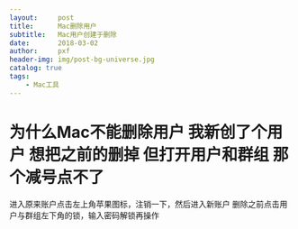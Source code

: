 ```yaml
---
layout:     post
title:      Mac删除用户
subtitle:   Mac用户创建于删除
date:       2018-03-02
author:     pxf
header-img: img/post-bg-universe.jpg
catalog: true
tags:
    - Mac工具
---
```

# 为什么Mac不能删除用户 我新创了个用户 想把之前的删掉 但打开用户和群组 那个减号点不了

进入原来账户点击左上角苹果图标，注销一下，然后进入新账户  删除之前点击用户与群组左下角的锁，输入密码解锁再操作


